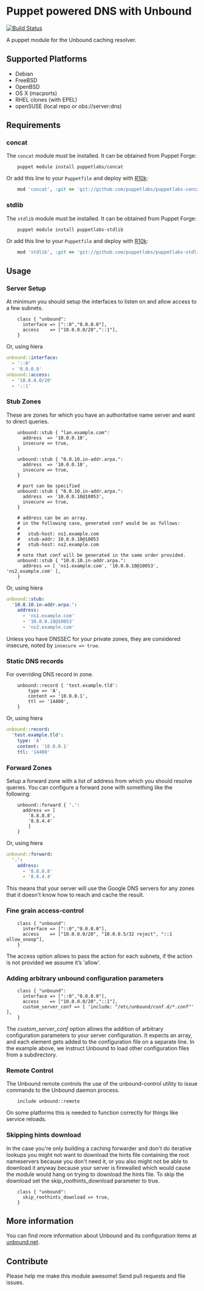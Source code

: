 # Puppet powered DNS with Unbound

[![Build Status](https://travis-ci.org/xaque208/puppet-unbound.svg?branch=master)](https://travis-ci.org/xaque208/puppet-unbound)

A puppet module for the Unbound caching resolver.

## Supported Platforms

* Debian
* FreeBSD
* OpenBSD
* OS X (macports)
* RHEL clones (with EPEL)
* openSUSE (local repo or obs://server:dns)

## Requirements

### concat

The `concat` module must be installed. It can be obtained from Puppet Forge:

```
    puppet module install puppetlabs/concat
```

Or add this line to your `Puppetfile` and deploy with [R10k](https://github.com/adrienthebo/r10k):

```Ruby
    mod 'concat', :git => 'git://github.com/puppetlabs/puppetlabs-concat.git'
```

### stdlib

The `stdlib` module must be installed. It can be obtained from Puppet Forge:

```
    puppet module install puppetlabs-stdlib
```

Or add this line to your `Puppetfile` and deploy with [R10k](https://github.com/adrienthebo/r10k):

```Ruby
    mod 'stdlib', :git => 'git://github.com/puppetlabs/puppetlabs-stdlib.git'
```

## Usage

### Server Setup

At minimum you should setup the interfaces to listen on and allow access to a few subnets.

```puppet
    class { "unbound":
      interface => ["::0","0.0.0.0"],
      access    => ["10.0.0.0/20","::1"],
    }
```

Or, using hiera
```yaml
unbound::interface:
  - '::0'
  - '0.0.0.0'
unbound::access:
  - '10.0.0.0/20'
  - '::1'
```

### Stub Zones

These are zones for which you have an authoritative name server and want to
direct queries.

```puppet
    unbound::stub { "lan.example.com":
      address  => '10.0.0.10',
      insecure => true,
    }

    unbound::stub { "0.0.10.in-addr.arpa.":
      address  => '10.0.0.10',
      insecure => true,
    }

    # port can be specified
    unbound::stub { "0.0.10.in-addr.arpa.":
      address  => '10.0.0.10@10053',
      insecure => true,
    }

    # address can be an array.
    # in the following case, generated conf would be as follows:
    #
    #   stub-host: ns1.example.com
    #   stub-addr: 10.0.0.10@10053
    #   stub-host: ns2.example.com
    #
    # note that conf will be generated in the same order provided.
    unbound::stub { "10.0.10.in-addr.arpa.":
      address => [ 'ns1.example.com', '10.0.0.10@10053', 'ns2.example.com' ],
    }

```

Or, using hiera
```yaml
unbound::stub:
  '10.0.10.in-addr.arpa.':
    address:
      - 'ns1.example.com'
      - '10.0.0.10@10053'
      - 'ns2.example.com'
```

Unless you have DNSSEC for your private zones, they are considered insecure,
noted by `insecure => true`.

### Static DNS records

For overriding DNS record in zone.

```puppet
    unbound::record { 'test.example.tld':
        type => 'A',
        content => '10.0.0.1',
        ttl => '14400',
    }
```

Or, using hiera
```yaml
unbound::record:
  'test.example.tld':
    type: 'A'
    content: '10.0.0.1'
    ttl: '14400'
```

### Forward Zones

Setup a forward zone with a list of address from which you should resolve queries.  You can configure a forward zone with something like the following:

```puppet
    unbound::forward { '.':
      address => [
        '8.8.8.8',
        '8.8.4.4'
        ]
    }
```

Or, using hiera
```yaml
unbound::forward:
  '.':
    address:
      - '8.8.8.8'
      - '8.8.4.4'
```

This means that your server will use the Google DNS servers for any
zones that it doesn't know how to reach and cache the result.


### Fine grain access-control

```puppet
    class { "unbound":
      interface => ["::0","0.0.0.0"],
      access    => ["10.0.0.0/20", "10.0.0.5/32 reject", "::1 allow_snoop"],
    }
```

The access option allows to pass the action for each subnets, if the action is not provided we assume it’s 'allow'.

### Adding arbitrary unbound configuration parameters

```puppet
    class { "unbound":
      interface => ["::0","0.0.0.0"],
      access    => ["10.0.0.0/20","::1"],
      custom_server_conf => [ 'include: "/etc/unbound/conf.d/*.conf"' ],
    }
```

The _custom_server_conf_ option allows the addition of arbitrary configuration parameters to your server configuration. It expects an array, and each element gets added to the configuration file on a separate line. In the example above, we instruct Unbound to load other configuration files from a subdirectory.

### Remote Control

The Unbound remote controls the use of the unbound-control utility to
issue commands to the Unbound daemon process.

```puppet
    include unbound::remote
```

On some platforms this is needed to function correctly for things like service
reloads.

### Skipping hints download

In the case you're only building a caching forwarder and don't do iterative lookups you might not want to download the hints file containing the root nameservers because you don't need it, or you also might not be able to download it anyway because your server is firewalled which would cause the module would hang on trying to download the hints file. To skip the download set the skip_roothints_download parameter to true.

```puppet
    class { "unbound":
      skip_roothints_download => true,
    }
```

## More information

You can find more information about Unbound and its configuration items at
[unbound.net](http://unbound.net).

## Contribute

Please help me make this module awesome!  Send pull requests and file issues.

